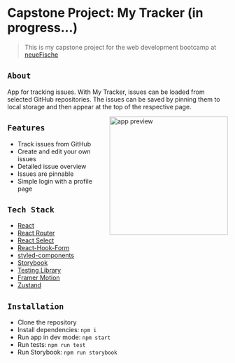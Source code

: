 # Capstone Project: My Tracker (in progress...)

> This is my capstone project for the web development bootcamp at [neueFische](https://www.neuefische.de/weiterbildung/web-development)

## `About`

App for tracking issues. With My Tracker, issues can be loaded from selected GitHub repositories. The issues can be saved by pinning them to local storage and then appear at the top of the respective page.

<img align="right" src="./src/images/app-preview.gif" alt="app preview" width="270">

## `Features`

- Track issues from GitHub
- Create and edit your own issues
- Detailed issue overview
- Issues are pinnable
- Simple login with a profile page

## `Tech Stack`

- [React](https://beta.reactjs.org/)
- [React Router](https://reactrouter.com/)
- [React Select](https://react-select.com/home)
- [React-Hook-Form](https://react-hook-form.com/)
- [styled-components](https://styled-components.com/)
- [Storybook](https://storybook.js.org/)
- [Testing Library](https://testing-library.com/)
- [Framer Motion](https://www.framer.com/motion/)
- [Zustand](https://docs.pmnd.rs/zustand/introduction)

## `Installation`

- Clone the repository
- Install dependencies: `npm i`
- Run app in dev mode: `npm start`
- Run tests: `npm run test`
- Run Storybook: `npm run storybook`
